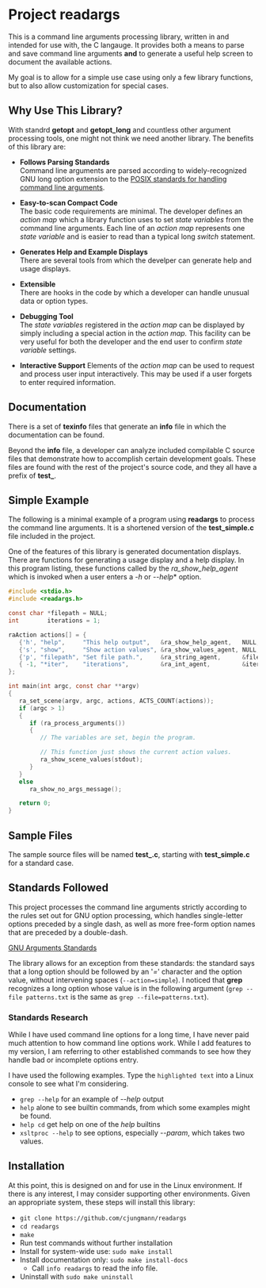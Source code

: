 # Project readargs

This is a command line arguments processing library, written in
and intended for use with, the C langauge.  It provides both
a means to parse and save command line arguments **and** to generate
a useful help screen to document the available actions.

My goal is to allow for a simple use case using only a few library
functions, but to also allow customization for special cases.

## Why Use This Library?

With standrd **getopt** and **getopt_long** and countless other
argument processing tools, one might not think we need another
library.  The benefits of this library are:

- **Follows Parsing Standards**  
  Command line arguments are parsed according to widely-recognized
  GNU long option extension to the [POSIX standards for handling
  command line arguments](http://www.gnu.org/software/libc/manual/html_node/Argument-Syntax.html\#Argument-Syntax).

- **Easy-to-scan Compact Code**  
  The basic code requirements are minimal.  The developer defines
  an *action map* which a library function uses to set *state variables*
  from the command line arguments.  Each line of an *action map*
  represents one *state variable* and is easier to read than a
  typical long *switch* statement.

- **Generates Help and Example Displays**  
  There are several tools from which the develper can generate
  help and usage displays.

- **Extensible**  
  There are hooks in the code by which a developer can handle
  unusual data or option types.

- **Debugging Tool**  
  The *state variables* registered in the *action map* can
  be displayed by simply including a special action in the
  *action map.*  This facility can be very useful for both
  the developer and the end user to confirm *state variable*
  settings.

- **Interactive Support**
  Elements of the *action map* can be used to request and
  process user input interactively.  This may be used if a
  user forgets to enter required information.

## Documentation

There is a set of **texinfo** files that generate an **info**
file in which the documentation can be found.

Beyond the **info** file, a developer can analyze included
compilable C source files that demonstrate how to accomplish
certain development goals.  These files are found with the
rest of the project's source code, and they all have a prefix
of **test_**.

## Simple Example

The following is a minimal example of a program using
**readargs** to process the command line arguments. It is
a shortened version of the **test_simple.c** file included
in the project.

One of the features of this library is generated documentation
displays.  There are functions for generating a usage display
and a help display.  In this program listing, these functions
called by the *ra_show_help_agent* which is invoked when a user
enters a *-h* or *--help** option.

~~~c
#include <stdio.h>
#include <readargs.h>

const char *filepath = NULL;
int        iterations = 1;

raAction actions[] = {
   {'h', "help",     "This help output",   &ra_show_help_agent,   NULL,        NULL       },
   {'s', "show",     "Show action values", &ra_show_values_agent, NULL,        NULL       },
   {'p', "filepath", "Set file path.",     &ra_string_agent,      &filepath,   "FILEPATH" },
   { -1, "*iter",    "iterations",         &ra_int_agent,         &iterations, "NUMBER"   }
};

int main(int argc, const char **argv)
{
   ra_set_scene(argv, argc, actions, ACTS_COUNT(actions));
   if (argc > 1)
   {
      if (ra_process_arguments())
      {
         // The variables are set, begin the program.

         // This function just shows the current action values.
         ra_show_scene_values(stdout);
      }
   }
   else
      ra_show_no_args_message();

   return 0;
}
~~~

## Sample Files

The sample source files will be named **test_.c**, starting with
**test_simple.c** for a standard case.

## Standards Followed

This project processes the command line arguments strictly
according to the rules set out for GNU option processing,
which handles single-letter options preceded by a single dash,
as well as more free-form option names that are preceded by
a double-dash.

[GNU Arguments Standards](https://www.gnu.org/software/libc/manual/html_node/Argument-Syntax.html#Argument-Syntax)

The library allows for an exception from these standards:
the standard says that a long option should be followed
by an '*=*' character and the option value, without intervening
spaces (`--action=simple`).  I noticed that **grep** recognizes
a long option whose value is in the following argument
(`grep --file patterns.txt` is the same as `grep --file=patterns.txt`).

### Standards Research

While I have used command line options for a long time, I have
never paid much attention to how command line options work.  While
I add features to my version, I am referring to other established
commands to see how they handle bad or incomplete options entry.

I have used the following examples.  Type the `highlighted text`
into a Linux console to see what I'm considering.

- `grep --help` for an example of *--help* output
- `help` alone to see builtin commands, from which some
  examples might be found.
- `help cd` get help on one of the *help* builtins
- `xsltproc --help` to see options, especially *--param*,
  which takes two values.

## Installation

At this point, this is designed on and for use in the Linux
environment.  If there is any interest, I may consider supporting
other environments.  Given an appropriate system, these steps
will install this library:

- `git clone https://github.com/cjungmann/readargs`
- `cd readargs`
- `make`
- Run test commands without further installation
- Install for system-wide use: `sudo make install`
- Install documentation only: `sudo make install-docs`
  - Call `info readargs` to read the info file.
- Uninstall with `sudo make uninstall`
